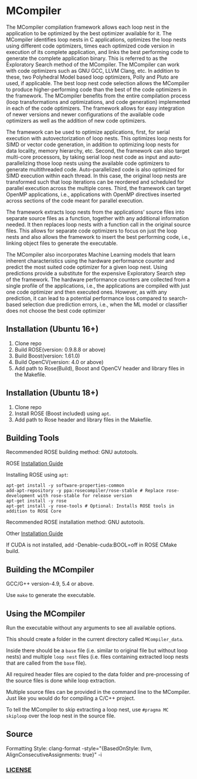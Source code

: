 # MCompiler

The MCompiler compilation framework allows each loop nest in the application to be optimized
by the best optimizer available for it. The MCompiler identifies loop nests in C applications,
optimizes the loop nests using different code optimizers, times each optimized code version
in execution of its complete application, and links the best performing code to generate
the complete application binary. This is referred to as the Exploratory Search method
of the MCompiler. The MCompiler can work with code optimizers such as GNU GCC, LLVM Clang, etc. 
In addition to these, two Polyhedral Model based
loop optimizers, Polly and Pluto are used, if applicable. The best loop
nest code selection allows the MCompiler to produce higher-performing code than the best of
the code optimizers in the framework. The MCompiler benefits from the entire compilation
process (loop transformations and optimizations, and code generation) implemented in each
of the code optimizers. The framework allows for easy integration of newer versions and
newer configurations of the available code optimizers as well as the addition of new code
optimizers.

The framework can be used to optimize applications, first, for serial execution with autovectorization of loop nests. 
This optimizes loop nests for SIMD or vector code generation,
in addition to optimizing loop nests for data locality, memory hierarchy, etc. Second, the
framework can also target multi-core processors, by taking serial loop nest code as input
and auto-parallelizing those loop nests using the available code optimizers to generate multithreaded code. 
Auto-parallelized code is also optimized for SIMD execution within each
thread. In this case, the original loop nests are transformed such that loop iterations can be
reordered and scheduled for parallel execution across the multiple cores. Third, the framework can target OpenMP applications, i.e., applications with OpenMP directives inserted
across sections of the code meant for parallel execution.

The framework extracts loop nests from the applications’ source files into separate source
files as a function, together with any additional information needed. It then replaces loop
nests with a function call in the original source files. This allows for separate code optimizers
to focus on just the loop nests and also allows the framework to insert the best performing
code, i.e., linking object files to generate the executable.

The MCompiler also incorporates Machine Learning models that learn inherent characteristics using the hardware performance counter and predict the most suited code optimizer for a given loop nest.
Using predictions provide a substitute for the
expensive Exploratory Search step of the framework. The hardware performance counters
are collected from a single profile of the applications, i.e., the applications are compiled with
just one code optimizer and then executed ones. However, as with any prediction, it can lead
to a potential performance loss compared to search-based selection due prediction errors, i.e.,
when the ML model or classifier does not choose the best code optimizer

Installation (Ubuntu 16+)
-------------------------
1. Clone repo
2. Build ROSE(version: 0.9.8.8 or above)
3. Build Boost(version: 1.61.0)
4. Build OpenCV(version: 4.0 or above)
5. Add path to Rose(Build), Boost and OpenCV header and library files in the Makefile.

Installation (Ubuntu 18+)
-------------------------
1. Clone repo
2. Install ROSE (Boost included) using `apt`.
3. Add path to Rose header and library files in the Makefile.

Building Tools
--------------

Recommended ROSE building method: GNU autotools.

ROSE [Installation Guide](https://github.com/rose-compiler/rose/)

Installing ROSE using `apt`:
```
apt-get install -y software-properties-common
add-apt-repository -y ppa:rosecompiler/rose-stable # Replace rose-development with rose-stable for release version
apt-get install -y rose
apt-get install -y rose-tools # Optional: Installs ROSE tools in addition to ROSE Core
```

Recommended ROSE installation method: GNU autotools.

Other [Installation Guide](https://github.com/rose-compiler/rose/)

If CUDA is not installed, add -Denable-cuda:BOOL=off in ROSE CMake build.

Building the MCompiler
-----------------------

GCC/G++ version-4.9, 5.4 or above.

Use `make` to generate the executable.

Using the MCompiler
------------------------

Run the executable without any arguments to see all available options.

This should create a folder in the current directory called `MCompiler_data`.

Inside there should be a `base` file (i.e. similar to original file but without loop nests) 
and multiple `loop nest` files (i.e. files containing extracted loop nests that are called from the `base` file).

All required header files are copied to the data folder and pre-processing of the source files is done while loop extraction.

Multiple source files can be provided in the command line to the MCompiler. Just like you would do for compiling a C/C++ project.

To tell the MCompiler to skip extracting a loop nest, use `#pragma MC skiploop` over the loop nest in the source file.

Source
------------------------
Formatting Style: clang-format -style="{BasedOnStyle: llvm, AlignConsecutiveAssignments: true}" -i <file>


### [LICENSE](LICENSE)
